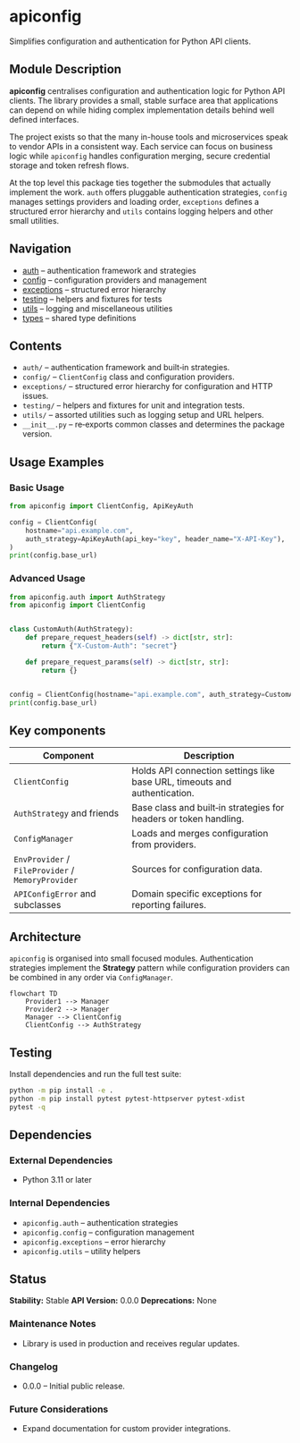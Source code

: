 # apiconfig

Simplifies configuration and authentication for Python API clients.

## Module Description
**apiconfig** centralises configuration and authentication logic for Python API
clients. The library provides a small, stable surface area that applications can
depend on while hiding complex implementation details behind well defined
interfaces.

The project exists so that the many in-house tools and microservices speak to
vendor APIs in a consistent way. Each service can focus on business logic while
`apiconfig` handles configuration merging, secure credential storage and token
refresh flows.

At the top level this package ties together the submodules that actually
implement the work. `auth` offers pluggable authentication strategies, `config`
manages settings providers and loading order, `exceptions` defines a structured
error hierarchy and `utils` contains logging helpers and other small utilities.

## Navigation
- [auth](./auth/README.md) – authentication framework and strategies
- [config](./config/README.md) – configuration providers and management
- [exceptions](./exceptions/README.md) – structured error hierarchy
- [testing](./testing/README.md) – helpers and fixtures for tests
- [utils](./utils/README.md) – logging and miscellaneous utilities
- [types](./types/README.md) – shared type definitions

## Contents
- `auth/` – authentication framework and built‑in strategies.
- `config/` – `ClientConfig` class and configuration providers.
- `exceptions/` – structured error hierarchy for configuration and HTTP issues.
- `testing/` – helpers and fixtures for unit and integration tests.
- `utils/` – assorted utilities such as logging setup and URL helpers.
- `__init__.py` – re‑exports common classes and determines the package version.

## Usage Examples

### Basic Usage
```python
from apiconfig import ClientConfig, ApiKeyAuth

config = ClientConfig(
    hostname="api.example.com",
    auth_strategy=ApiKeyAuth(api_key="key", header_name="X-API-Key"),
)
print(config.base_url)
```

### Advanced Usage
```python
from apiconfig.auth import AuthStrategy
from apiconfig import ClientConfig


class CustomAuth(AuthStrategy):
    def prepare_request_headers(self) -> dict[str, str]:
        return {"X-Custom-Auth": "secret"}

    def prepare_request_params(self) -> dict[str, str]:
        return {}


config = ClientConfig(hostname="api.example.com", auth_strategy=CustomAuth())
print(config.base_url)
```

## Key components
| Component | Description |
| --------- | ----------- |
| `ClientConfig` | Holds API connection settings like base URL, timeouts and authentication. |
| `AuthStrategy` and friends | Base class and built‑in strategies for headers or token handling. |
| `ConfigManager` | Loads and merges configuration from providers. |
| `EnvProvider` / `FileProvider` / `MemoryProvider` | Sources for configuration data. |
| `APIConfigError` and subclasses | Domain specific exceptions for reporting failures. |

## Architecture
`apiconfig` is organised into small focused modules. Authentication strategies
implement the **Strategy** pattern while configuration providers can be combined
in any order via `ConfigManager`.

```mermaid
flowchart TD
    Provider1 --> Manager
    Provider2 --> Manager
    Manager --> ClientConfig
    ClientConfig --> AuthStrategy
```

## Testing
Install dependencies and run the full test suite:
```bash
python -m pip install -e .
python -m pip install pytest pytest-httpserver pytest-xdist
pytest -q
```

## Dependencies

### External Dependencies
- Python 3.11 or later

### Internal Dependencies
- `apiconfig.auth` – authentication strategies
- `apiconfig.config` – configuration management
- `apiconfig.exceptions` – error hierarchy
- `apiconfig.utils` – utility helpers


## Status

**Stability:** Stable
**API Version:** 0.0.0
**Deprecations:** None

### Maintenance Notes
- Library is used in production and receives regular updates.

### Changelog
- 0.0.0 – Initial public release.

### Future Considerations
- Expand documentation for custom provider integrations.
